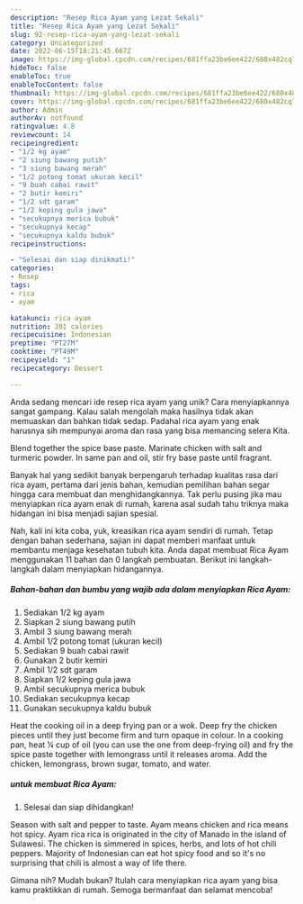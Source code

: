 ```yaml
---
description: "Resep Rica Ayam yang Lezat Sekali"
title: "Resep Rica Ayam yang Lezat Sekali"
slug: 92-resep-rica-ayam-yang-lezat-sekali
category: Uncategorized
date: 2022-06-15T18:21:45.667Z
image: https://img-global.cpcdn.com/recipes/681ffa23be6ee422/680x482cq70/rica-ayam-foto-resep-utama.jpg
hideToc: false
enableToc: true
enableTocContent: false
thumbnail: https://img-global.cpcdn.com/recipes/681ffa23be6ee422/680x482cq70/rica-ayam-foto-resep-utama.jpg
cover: https://img-global.cpcdn.com/recipes/681ffa23be6ee422/680x482cq70/rica-ayam-foto-resep-utama.jpg
author: Admin
authorAv: notfound
ratingvalue: 4.8
reviewcount: 14
recipeingredient:
- "1/2 kg ayam"
- "2 siung bawang putih"
- "3 siung bawang merah"
- "1/2 potong tomat ukuran kecil"
- "9 buah cabai rawit"
- "2 butir kemiri"
- "1/2 sdt garam"
- "1/2 keping gula jawa"
- "secukupnya merica bubuk"
- "secukupnya kecap"
- "secukupnya kaldu bubuk"
recipeinstructions:

- "Selesai dan siap dinikmati!"
categories:
- Resep
tags:
- rica
- ayam

katakunci: rica ayam 
nutrition: 201 calories
recipecuisine: Indonesian
preptime: "PT27M"
cooktime: "PT49M"
recipeyield: "1"
recipecategory: Dessert

---
```





Anda sedang mencari ide resep rica ayam yang unik? Cara menyiapkannya sangat gampang. Kalau salah mengolah maka hasilnya tidak akan memuaskan dan bahkan tidak sedap. Padahal rica ayam yang enak harusnya sih mempunyai aroma dan rasa yang bisa memancing selera Kita.





Blend together the spice base paste. Marinate chicken with salt and turmeric powder. In same pan and oil, stir fry base paste until fragrant.

Banyak hal yang sedikit banyak berpengaruh terhadap kualitas rasa dari rica ayam, pertama dari jenis bahan, kemudian pemilihan bahan segar hingga cara membuat dan menghidangkannya. Tak perlu pusing jika mau menyiapkan rica ayam enak di rumah, karena asal sudah tahu triknya maka hidangan ini bisa menjadi sajian spesial.






Nah, kali ini kita coba, yuk, kreasikan rica ayam sendiri di rumah. Tetap dengan bahan sederhana, sajian ini dapat memberi manfaat untuk membantu menjaga kesehatan tubuh kita. Anda dapat membuat Rica Ayam menggunakan 11 bahan dan 0 langkah pembuatan. Berikut ini langkah-langkah dalam menyiapkan hidangannya.

<!--inarticleads1-->

##### Bahan-bahan dan bumbu yang wajib ada dalam menyiapkan Rica Ayam:

1. Sediakan 1/2 kg ayam
1. Siapkan 2 siung bawang putih
1. Ambil 3 siung bawang merah
1. Ambil 1/2 potong tomat (ukuran kecil)
1. Sediakan 9 buah cabai rawit
1. Gunakan 2 butir kemiri
1. Ambil 1/2 sdt garam
1. Siapkan 1/2 keping gula jawa
1. Ambil secukupnya merica bubuk
1. Sediakan secukupnya kecap
1. Gunakan secukupnya kaldu bubuk


Heat the cooking oil in a deep frying pan or a wok. Deep fry the chicken pieces until they just become firm and turn opaque in colour. In a cooking pan, heat ¼ cup of oil (you can use the one from deep-frying oil) and fry the spice paste together with lemongrass until it releases aroma. Add the chicken, lemongrass, brown sugar, tomato, and water. 

<!--inarticleads2-->

#####  untuk membuat Rica Ayam:


1. Selesai dan siap dihidangkan!

Season with salt and pepper to taste. Ayam means chicken and rica means hot spicy. Ayam rica rica is originated in the city of Manado in the island of Sulawesi. The chicken is simmered in spices, herbs, and lots of hot chili peppers. Majority of Indonesian can eat hot spicy food and so it&#39;s no surprising that chili is almost a way of life there. 

Gimana nih? Mudah bukan? Itulah cara menyiapkan rica ayam yang bisa kamu praktikkan di rumah. Semoga bermanfaat dan selamat mencoba!
